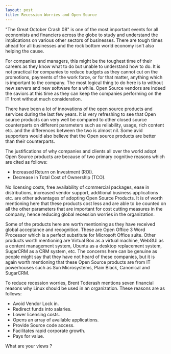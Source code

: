 ```yaml
---
layout: post
title: Recession Worries and Open Source
---
```


"The Great October Crash 08" is one of the most important events for all economists and financiers across the globe to study and understand the implications on various other sectors of businesses. There are tough times ahead for all businesses and the rock bottom world economy isn't also helping the cause. 

For companies and managers, this might be the toughest time of their careers as they know what to do but unable to understand how to do. It is not practical for companies to reduce budgets as they cannot cut on the promotions, payments of the work force, or for that matter, anything which is important to the company. The most logical thing to do here is to without new servers and new software for a while. Open Source vendors are indeed the saviors at this time as they can keep the companies performing on the IT front without much consideration. 

There have been a lot of innovations of the open source products and services during the last few years. It is very refreshing to see that Open source products can very well be compared to other closed source counterparts on different parameters such as reliability, usage, rich content etc. and the differences between the two is almost nil. Some avid supporters would also believe that the Open source products are better than their counterparts. 

The justifications of why companies and clients all over the world adopt Open Source products are because of two primary cognitive reasons which are cited as follows:

* Increased Return on Investment (ROI).
* Decrease in Total Cost of Ownership (TCO).

No licensing costs, free availability of commercial packages, ease in distributions, increased vendor support, additional business applications etc. are other advantages of adopting Open Source Products. It is of worth mentioning here that these products cost less and are able to be counted on all the other parameters that are important for cost cutting measures in the company, hence reducing global recession worries in the organization.

Some of the products here are worth mentioning as they have received global acceptance and recognition. These are Open Office 3 Word Processor which is a perfect substitute for Microsoft Office suite. Other products worth mentioning are Virtual Box as a virtual machine, WebGUI as a content management system, Ubuntu as a desktop replacement system, SugarCRM as a CRM system, etc. The concerns here can be genuine as people might say that they have not heard of these companies, but it is again worth mentioning that these Open Source products are from IT powerhouses such as Sun Microsystems, Plain Black, Canonical and SugarCRM.

To reduce recession worries, Brent Toderash mentions seven financial reasons why Linux should be used in an organization. These reasons are as follows:

- Avoid Vendor Lock in.
- Redirect funds into salaries.
- Lower licensing costs.
- Opens an array of available applications.
- Provide Source code access.
- Facilitates rapid corporate growth.
- Pays for value.

What are your views ?
